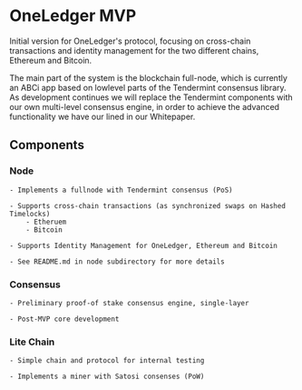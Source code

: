 # OneLedger MVP

Initial version for OneLedger's protocol, focusing on cross-chain transactions and identity management for the two different chains, Ethereum and Bitcoin.

The main part of the system is the blockchain full-node, which is currently an ABCi app based on lowlevel parts of the Tendermint consensus library. As development continues we will replace the Tendermint components with our own multi-level consensus engine, in order to achieve the advanced functionality we have our lined in our Whitepaper.

## Components


### Node

	- Implements a fullnode with Tendermint consensus (PoS)

	- Supports cross-chain transactions (as synchronized swaps on Hashed Timelocks)
		- Etheruem
		- Bitcoin

	- Supports Identity Management for OneLedger, Ethereum and Bitcoin

	- See README.md in node subdirectory for more details

### Consensus

	- Preliminary proof-of stake consensus engine, single-layer
	
	- Post-MVP core development

	
### Lite Chain

	- Simple chain and protocol for internal testing
	
	- Implements a miner with Satosi consenses (PoW)
	
